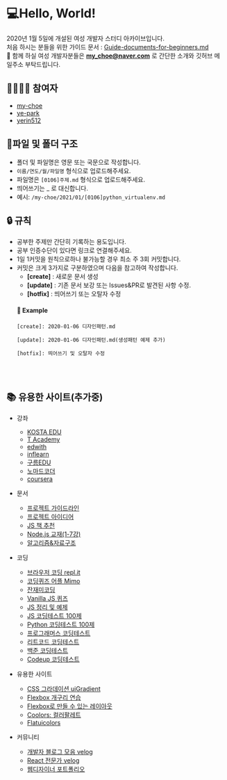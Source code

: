 # 💻Hello, World!
2020년 1월 5일에 개설된 여성 개발자 스터디 아카이브입니다.<br />
처음 하시는 분들을 위한 가이드 문서 : [Guide-documents-for-beginners.md](https://github.com/my-choe/study-record/blob/main/Guide-documents-for-beginners.md)<br />
📩 함께 하실 여성 개발자분들은 **my_choe@naver.com** 로 간단한 소개와 깃허브 메일주소 부탁드립니다.


## 👩‍👩‍👧‍👧 참여자
* [my-choe](https://github.com/my-choe)
* [ye-park](https://github.com/ye-park)
* [yerin512](https://github.com/yerin512)


## 📁파일 및 폴더 구조
* 폴더 및 파일명은 영문 또는 국문으로 작성합니다.
* `이름/연도/월/파일명` 형식으로 업로드해주세요.
* 파일명은 `[0106]주제.md` 형식으로 업로드해주세요.
* 띄어쓰기는 _ 로 대신합니다.
* 예시: `/my-choe/2021/01/[0106]python_virtualenv.md`

## 🔒 규칙
* 공부한 주제만 간단히 기록하는 용도입니다.
* 공부 인증수단이 있다면 링크로 연결해주세요.
* 1일 1커밋을 원칙으로하나 불가능할 경우 최소 주 3회 커밋합니다.
* 커밋은 크게 3가지로 구분하였으며 다음을 참고하여 작성합니다.<br />
  * **[create]** : 새로운 문서 생성<br />
  * **[update]** : 기존 문서 보강 또는 Issues&PR로 발견된 사항 수정. <br />
  * **[hotfix]** : 띄어쓰기 또는 오탈자 수정
  #### 🔑 Example
  <pre><code>[create]: 2020-01-06 디자인패턴.md<br />
  [update]: 2020-01-06 디자인패턴.md(생성패턴 예제 추가)<br />
  [hotfix]: 띄어쓰기 및 오탈자 수정
  </code></pre><br /><br />

## 📚 유용한 사이트(추가중)
* 강좌
   * [KOSTA EDU](https://edu.kosta.or.kr/)
   * [T Academy](https://tacademy.skplanet.com/frontMain.action)
   * [edwith](https://www.edwith.org/)
   * [inflearn](https://www.inflearn.com/) 
   * [구름EDU](https://edu.goorm.io/)
   * [노마드코더](https://nomadcoders.co/)
   * [coursera](https://www.coursera.org/courses)
   
   
* 문서
   * [프로젝트 가이드라인](https://github.com/elsewhencode/project-guidelines/blob/master/README-ko.md)
   * [프로젝트 아이디어](https://github.com/florinpop17/app-ideas)
   * [JS 책 추천](https://asfirstalways.tistory.com/m/246)
   * [Node.js 교재(1-7강)](https://thebook.io/080229/)
   * [알고리즘&자료구조](https://github.com/trekhleb/javascript-algorithms/blob/master/README.ko-KR.md)
   
   
* 코딩
   * [브라우저 코딩 repl.it](https://repl.it/)
   * [코딩퀴즈 어플 Mimo](https://play.google.com/store/apps/details?id=com.getmimo&hl=ko)
   * [잔재미코딩](https://www.fun-coding.org/PL&OOP1-1.html)
   * [Vanilla JS 퀴즈](https://github.com/lydiahallie/javascript-questions/blob/master/ko-KR/README-ko_KR.md)
   * [JS 정리 및 예제](https://ko.javascript.info/)
   * [JS 코딩테스트 100제](https://www.notion.so/JS-100-94d97d294dd14c9b911a02c840fa9f2d)
   * [Python 코딩테스트 100제](https://www.notion.so/Python-100-6ee1860ce29a41bc8eb6b9cfa7d7f06c)
   * [프로그래머스 코딩테스트](https://programmers.co.kr/)
   * [리트코드 코딩테스트](https://leetcode.com/)
   * [백준 코딩테스트](https://www.acmicpc.net/)
   * [Codeup 코딩테스트](https://codeup.kr/)
   
   
* 유용한 사이트
   * [CSS 그라데이션 uiGradient](https://uigradients.com/#Anwar)
   * [Flexbox 개구리 연습](https://flexboxfroggy.com/#ko)
   * [Flexbox로 만들 수 있는 레이아웃](https://d2.naver.com/helloworld/8540176#ch9)
   * [Coolors: 컬러팔레트](https://coolors.co/palettes)
   * [Flatuicolors](https://flatuicolors.com/)


* 커뮤니티
   * [개발자 블로그 모음 velog](https://velog.io/)
   * [React 전문가 velog](https://velog.io/@velopert/)
   * [웹디자이너 포트폴리오](https://dribbble.com/)
   
   
